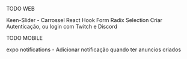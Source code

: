 <!-- c7d440808c37f96e91cb37f47c18855b31285486fa60e7ebdd755a51dbddb347
11ab7da957ce267d2f57b88152b8c92a03fb7ee360584f40a497d843b7455ba8
badc81a87f753c77fd6f3c601decc27397749eb95d75913061a1a8ac8fe85e3a
bfeec40724bb38044ec9e6629d52e3a13d4d018ca1424064edc68f12e503f8d8
a0036cdd233c820cf01859d123db33f69bddb06800453c381da475fc7594a73d -->

TODO WEB

Keen-Slider - Carrossel
React Hook Form
Radix Selection
Criar Autenticação, ou login com Twitch e Discord

TODO MOBILE

expo notifications - Adicionar notificação quando ter anuncios criados